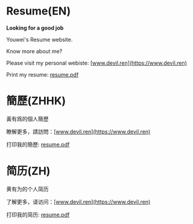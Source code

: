 # Resume(EN)

**Looking for a good job**

Youwei's Resume website.

Know more about me?

Please visit my personal webiste: [www.devil.ren](https://www.devil.ren)

Print my resume: [resume.pdf](./resume.pdf)

# 簡歷(ZHHK)

黃有爲的個人簡歷

瞭解更多，請訪問：[www.devil.ren](https://www.devil.ren)

打印我的簡歷: [resume.pdf](./resume.pdf)

# 简历(ZH)

黄有为的个人简历

了解更多，请访问：[www.devil.ren](https://www.devil.ren)

打印我的简历: [resume.pdf](./resume.pdf)
